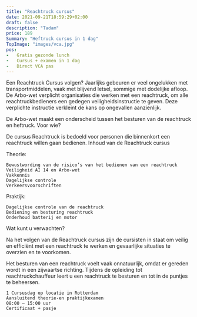 ```yaml
---
title: "Reachtruck cursus"
date: 2021-09-21T18:59:29+02:00
draft: false
description: "Tadam"
price: 189
Summary: "Heftruck cursus in 1 dag"
TopImage: "images/vca.jpg"
pos:
-   Gratis gezonde lunch
-   Cursus + examen in 1 dag
-   Direct VCA pas
---
```

Een Reachtruck Cursus volgen? Jaarlijks gebeuren er veel ongelukken met transportmiddelen, vaak met blijvend letsel, sommige met dodelijke afloop. De Arbo-wet verplicht organisaties die werken met een reachtruck, om alle reachtruckbedieners een gedegen veiligheidsinstructie te geven. Deze verplichte instructie verkleint de kans op ongevallen aanzienlijk.

De Arbo-wet maakt een onderscheid tussen het besturen van de reachtruck en heftruck.
Voor wie?

De cursus Reachtruck is bedoeld voor personen die binnenkort een reachtruck willen gaan bedienen.
Inhoud van de Reachtruck cursus

Theorie:

    Bewustwording van de risico’s van het bedienen van een reachtruck
    Veiligheid AI 14 en Arbo-wet
    Vakkennis
    Dagelijkse controle
    Verkeersvoorschriften

Praktijk:

    Dagelijkse controle van de reachtruck
    Bediening en besturing reachtruck
    Onderhoud batterij en motor

Wat kunt u verwachten?

Na het volgen van de Reachtruck cursus zijn de cursisten in staat om veilig en efficiënt met een reachtruck te werken en gevaarlijke situaties te overzien en te voorkomen.

Het besturen van een reachtruck voelt vaak onnatuurlijk, omdat er gereden wordt in een zijwaartse richting. Tijdens de opleiding tot reachtruckchauffeur leert u een reachtruck te besturen en tot in de puntjes te beheersen.

    1 Cursusdag op locatie in Rotterdam
    Aansluitend theorie-en praktijkexamen
    08:00 – 15:00 uur
    Certificaat + pasje
